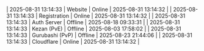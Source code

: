 | 2025-08-31 13:14:33 | Website | Online | 2025-08-31 13:14:32 |
| 2025-08-31 13:14:33 | Registration | Online | 2025-08-31 13:14:32 |
| 2025-08-31 13:14:33 | Auth Server | Offline | 2025-08-18 09:33:31 |
| 2025-08-31 13:14:33 | Kezan (PvE) | Offline | 2025-08-03 17:58:02 |
| 2025-08-31 13:14:33 | Gurubashi (PvP) | Offline | 2025-08-23 21:44:06 |
| 2025-08-31 13:14:33 | Cloudflare | Online | 2025-08-31 13:14:32 |
